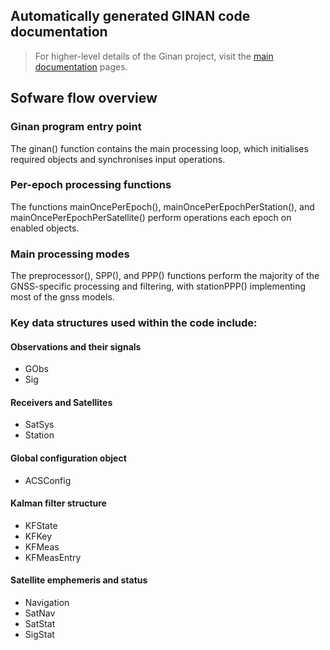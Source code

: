 ## Automatically generated GINAN code documentation

> For higher-level details of the Ginan project, visit the [main documentation](../index.html) pages.

## Sofware flow overview

### Ginan program entry point

The ginan() function contains the main processing loop, which initialises required objects and synchronises input operations.

### Per-epoch processing functions

The functions mainOncePerEpoch(), mainOncePerEpochPerStation(), and mainOncePerEpochPerSatellite() perform operations each epoch on enabled objects.

### Main processing modes

The preprocessor(), SPP(), and PPP() functions perform the majority of the GNSS-specific processing and filtering, with stationPPP() implementing most of the gnss models.

### Key data structures used within the code include:

#### Observations and their signals

- GObs
- Sig

#### Receivers and Satellites

- SatSys
- Station

#### Global configuration object

- ACSConfig

#### Kalman filter structure

- KFState
- KFKey
- KFMeas
- KFMeasEntry

#### Satellite emphemeris and status

- Navigation
- SatNav
- SatStat
- SigStat



